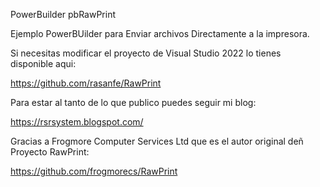 PowerBuilder pbRawPrint

Ejemplo PowerBUilder para Enviar archivos Directamente a la impresora.

Si necesitas modificar el proyecto de Visual Studio 2022 lo tienes disponible aqui:

https://github.com/rasanfe/RawPrint

Para estar al tanto de lo que publico puedes seguir mi blog:

https://rsrsystem.blogspot.com/

Gracias a Frogmore Computer Services Ltd que es el autor original deñ Proyecto RawPrint:

https://github.com/frogmorecs/RawPrint
